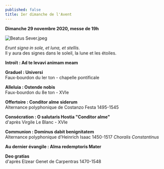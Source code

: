 ```yaml
---
published: false
title: Ier dimanche de l'Avent
---
```

**Dimanche 29 novembre 2020, messe de 19h**

![Beatus Sever.jpeg]({{site.baseurl}}/images/Beatus%20Sever.jpeg)

*Erunt signa in sole, et luna, et stellis.*  
Il y aura des signes dans le soleil, la lune et les étoiles.

**Introït : Ad te levavi animam meam**

**Graduel : Universi**  
Faux-bourdon du Ier ton - chapelle pontificale

**Alleluia : Ostende nobis**  
Faux-bourdon du 8e ton - XVIe

**Offertoire : Conditor alme siderum**  
Alternance polyphonique de Costanzo Festa 1495-1545

**Consécration : O salutaris Hostia "Conditor alme"**  
d'après Virgile Le Blanc - XVIe

**Communion : Dominus dabit benignitatem**  
Alternance polyphonique d’Heinrich Isaac 1450-1517 *Choralis Constantinus*

**Au dernier évangile : Alma redemptoris Mater**

**Deo gratias**  
d'après Elzear Genet de Carpentras 1470-1548